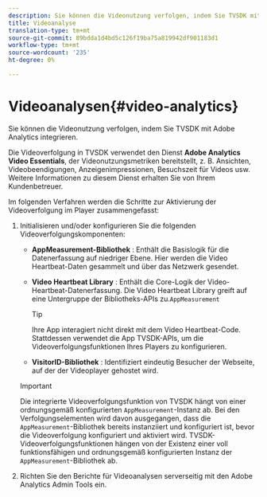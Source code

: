 ```yaml
---
description: Sie können die Videonutzung verfolgen, indem Sie TVSDK mit Adobe Analytics integrieren.
title: Videoanalyse
translation-type: tm+mt
source-git-commit: 89bdda1d4bd5c126f19ba75a819942df901183d1
workflow-type: tm+mt
source-wordcount: '235'
ht-degree: 0%

---
```



# Videoanalysen{#video-analytics}

Sie können die Videonutzung verfolgen, indem Sie TVSDK mit Adobe Analytics integrieren.

Die Videoverfolgung in TVSDK verwendet den Dienst **Adobe Analytics Video Essentials**, der Videonutzungsmetriken bereitstellt, z. B. Ansichten, Videobeendigungen, Anzeigenimpressionen, Besuchszeit für Videos usw. Weitere Informationen zu diesem Dienst erhalten Sie von Ihrem Kundenbetreuer.

Im folgenden Verfahren werden die Schritte zur Aktivierung der Videoverfolgung im Player zusammengefasst:

1. Initialisieren und/oder konfigurieren Sie die folgenden Videoverfolgungskomponenten:

   * **AppMeasurement-Bibliothek** : Enthält die Basislogik für die Datenerfassung auf niedriger Ebene. Hier werden die Video Heartbeat-Daten gesammelt und über das Netzwerk gesendet.
   * **Video Heartbeat Library** : Enthält die Core-Logik der Video-Heartbeat-Datenerfassung. Die Video Heartbeat Library greift auf eine Untergruppe der Bibliotheks-APIs zu.`AppMeasurement`

      >[!TIP]
      >
      >Ihre App interagiert nicht direkt mit dem Video Heartbeat-Code. Stattdessen verwendet die App TVSDK-APIs, um die Videoverfolgungsfunktionen Ihres Players zu konfigurieren.

   * **VisitorID-Bibliothek** : Identifiziert eindeutig Besucher der Webseite, auf der der Videoplayer gehostet wird.
   >[!IMPORTANT]
   >
   >Die integrierte Videoverfolgungsfunktion von TVSDK hängt von einer ordnungsgemäß konfigurierten `AppMeasurement`-Instanz ab. Bei den Verfolgungselementen wird davon ausgegangen, dass die `AppMeasurement`-Bibliothek bereits instanziiert und konfiguriert ist, bevor die Videoverfolgung konfiguriert und aktiviert wird. TVSDK-Videoverfolgungsfunktionen hängen von der Existenz einer voll funktionsfähigen und ordnungsgemäß konfigurierten Instanz der `AppMeasurement`-Bibliothek ab.

1. Richten Sie den Berichte für Videoanalysen serverseitig mit den Adobe Analytics Admin Tools ein.

